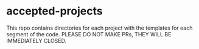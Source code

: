 # accepted-projects
This repo contains directories for each project with the templates for each segment of the code.
PLEASE DO NOT MAKE PRs, THEY WILL BE IMMEDIATELY CLOSED.
